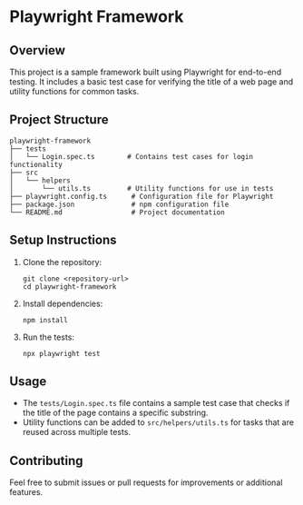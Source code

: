 # Playwright Framework

## Overview
This project is a sample framework built using Playwright for end-to-end testing. It includes a basic test case for verifying the title of a web page and utility functions for common tasks.

## Project Structure
```
playwright-framework
├── tests
│   └── Login.spec.ts        # Contains test cases for login functionality
├── src
│   └── helpers
│       └── utils.ts         # Utility functions for use in tests
├── playwright.config.ts      # Configuration file for Playwright
├── package.json              # npm configuration file
└── README.md                 # Project documentation
```

## Setup Instructions
1. Clone the repository:
   ```
   git clone <repository-url>
   cd playwright-framework
   ```

2. Install dependencies:
   ```
   npm install
   ```

3. Run the tests:
   ```
   npx playwright test
   ```

## Usage
- The `tests/Login.spec.ts` file contains a sample test case that checks if the title of the page contains a specific substring.
- Utility functions can be added to `src/helpers/utils.ts` for tasks that are reused across multiple tests.

## Contributing
Feel free to submit issues or pull requests for improvements or additional features.